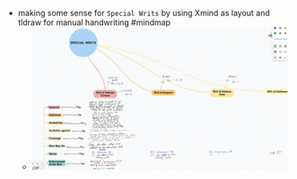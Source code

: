 - making some sense for `Special Writs` by using Xmind as layout and tldraw for manual handwriting #mindmap
	- ![CleanShot 2025-04-18 at 10.45.35@2x.png](../assets/CleanShot_2025-04-18_at_10.45.35@2x_1744947038428_0.png)